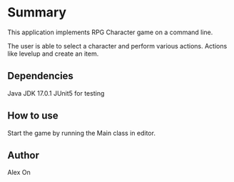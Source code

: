 # Summary

This application implements RPG Character game on a command line.

The user is able to select a character and perform various actions. Actions like levelup and create an item.

## Dependencies
Java JDK 17.0.1 JUnit5 for testing

## How to use
Start the game by running the Main class in editor.

## Author
Alex On 